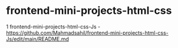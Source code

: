 # frontend-mini-projects-html-css

1 frontend-mini-projects-html-css-Js -  https://github.com/Mahmadsahil/frontend-mini-projects-html-css-Js/edit/main/README.md
